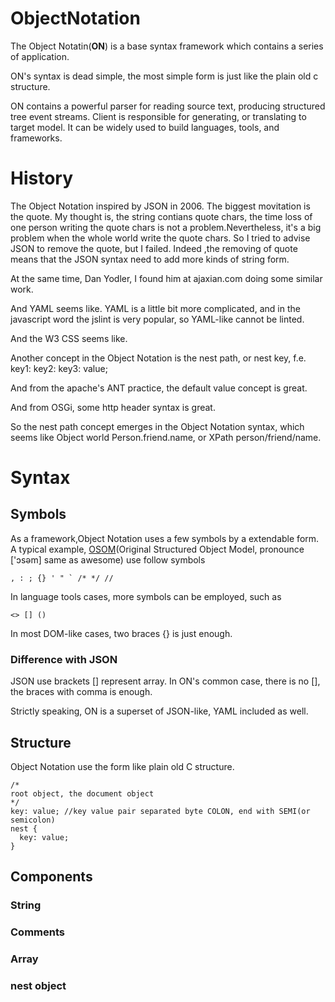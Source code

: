 # ObjectNotation
The Object Notatin(<b>ON</b>) is a base syntax framework which contains a series of application.

ON's syntax is dead simple, the most simple form is just like the plain old c structure.

ON contains a powerful parser for reading source text, producing structured tree event streams. Client is responsible  for generating, or translating to target model. It can be widely used to build languages, tools, and frameworks. 

# History
The Object Notation inspired by JSON in 2006. The biggest movitation is the quote. My thought is, the string contians quote chars, the time loss of one person writing the quote chars is not a problem.Nevertheless, it's a big problem when the whole world write the quote chars. So I tried to advise JSON to remove the quote, but I failed. Indeed ,the removing of quote means that the JSON syntax need to add more kinds of string form.

At the same time, Dan Yodler, I found him at ajaxian.com doing some similar work.

And YAML seems like. YAML is a little bit more complicated, and in the javascript word the jslint is very popular, so YAML-like cannot be linted.

And the W3 CSS seems like.

Another concept in the Object Notation is the nest path, or nest key, f.e. key1: key2: key3: value;

And from the apache's ANT practice, the default value concept is great.

And from OSGi, some http header syntax is great.

So the nest path concept emerges in the Object Notation syntax, which seems like Object world Person.friend.name, or XPath person/friend/name.


# Syntax
## Symbols
As a framework,Object Notation uses a few symbols by a extendable form.
A typical example, [OSOM](https://github.com/lyrachord/OSOM)(Original Structured Object Model, pronounce ['ɔsəm] same as awesome) use follow symbols
```
, : ; {} ' " ` /* */ //
```
In language tools cases, more symbols can be employed, such as
```
<> [] ()
```
In most DOM-like cases, two braces {} is just enough.

### Difference with JSON
JSON use brackets [] represent array. In ON's common case, there is no [], the braces with comma is enough.

Strictly speaking, ON is a superset of JSON-like, YAML included as well.

## Structure
Object Notation use the form like plain old C structure.
```
/*
root object, the document object
*/
key: value; //key value pair separated byte COLON, end with SEMI(or semicolon)
nest {
  key: value;
}
```
## Components
### String
### Comments
### Array
### nest object

